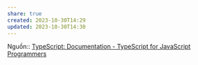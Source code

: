 ```yaml
---
share: true
created: 2023-10-30T14:29
updated: 2023-10-30T14:30
---
```

Nguồn:: [TypeScript: Documentation - TypeScript for JavaScript Programmers](https://www.typescriptlang.org/docs/handbook/typescript-in-5-minutes.html)
